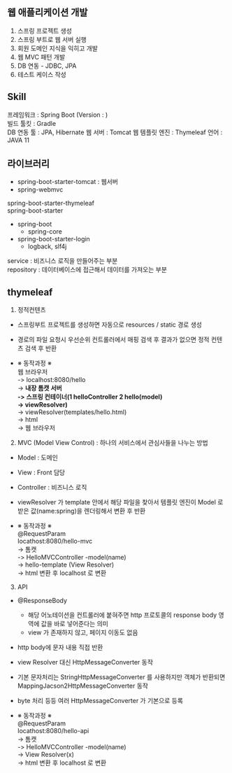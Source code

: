 ## 웹 애플리케이션 개발

1. 스프링 프로젝트 생성
2. 스프링 부트로 웹 서버 실행
3. 회원 도메인 지식을 익히고 개발
4. 웹 MVC 패턴 개발
5. DB 연동 - JDBC, JPA
6. 테스트 케이스 작성


## Skill

프레임워크 : Spring Boot (Version : )  
빌드 툴킷 : Gradle  
DB 연동 툴 : JPA, Hibernate
웹 서버 : Tomcat
웹 템플릿 엔진 : Thymeleaf
언어 : JAVA 11


## 라이브러리

- spring-boot-starter-tomcat : 웹서버
- spring-webmvc

spring-boot-starter-thymeleaf  
spring-boot-starter
- spring-boot
  - spring-core
- spring-boot-starter-login
  - logback, slf4j


service : 비즈니스 로직을 만들어주는 부분  
repository : 데이터베이스에 접근해서 데이터를 가져오는 부분


## thymeleaf

1. 정적컨텐츠
- 스프링부트 프로젝트를 생성하면 자동으로 resources / static 경로 생성
- 경로의 파일 요청시 우선순위 컨트롤러에서 매핑 검색 후 결과가 없으면 정적 컨텐츠 검색 후 반환


- ※ 동작과정 ※  
웹 브라우저   
-> localhost:8080/hello  
-> **내장 톰캣 서버  
-> 스프링 컨테이너(1 helloController 2 hello(model)  
-> viewResolver)**   
-> viewResolver(templates/hello.html)   
-> html   
-> 웹 브라우저


2. MVC (Model View Control)
: 하나의 서비스에서 관심사들을 나누는 방법

- Model : 도메인
- View : Front 담당
- Controller : 비즈니스 로직
- viewResolver 가 template 안에서 해당 파일을 찾아서 템플릿 엔진이 Model 로 받은 값(name:spring)을 렌더링해서 변환 후 반환


- ※ 동작과정 ※  
@RequestParam  
locathost:8080/hello-mvc   
-> 톰캣  
-> HelloMVCController -model(name)  
-> hello-template  (View Resolver)  
-> html 변환 후 localhost 로 변환


3. API
- @ResponseBody
  - 해당 어노테이션을 컨트롤러에 붙혀주면 http 프로토콜의 response body 영역에 값을 바로 넣어준다는 의미
  - view 가 존재하지 않고, 페이지 이동도 없음
- http body에 문자 내용 직접 반환
- view Resolver 대신 HttpMessageConverter 동작
- 기본 문자처리는 StringHttpMessageConverter 를 사용하지만 객체가 반환되면 MappingJacson2HttpMessageConverter 동작
- byte 처리 등등 여러 HttpMessageConverter 가 기본으로 등록 


- ※ 동작과정 ※  
@RequestParam  
locathost:8080/hello-api   
-> 톰캣  
-> HelloMVCController -model(name)  
-> View Resolver(x)  
-> html 변환 후 localhost 로 변환

